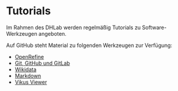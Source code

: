 # Tutorials

Im Rahmen des DHLab werden regelmäßig Tutorials zu Software-Werkzeugen angeboten.

Auf GitHub steht Material zu folgenden Werkzeugen zur Verfügung:
- [OpenRefine](https://github.com/dhlab-ub-fau-de/openrefine-tutorial)
- [Git, GitHub und GitLab](https://github.com/dhlab-ub-fau-de/git-github-gitlab-tutorial)
- [Wikidata](https://github.com/dhlab-ub-fau-de/wikidata-tutorial)
- [Markdown](https://github.com/dhlab-ub-fau-de/markdown-tutorial)
- [Vikus Viewer](https://github.com/dhlab-ub-fau-de/vikus-viewer-tutorial)
